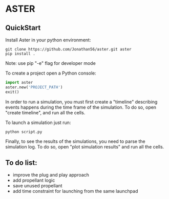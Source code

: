 # ASTER

## QuickStart
Install Aster in your python environment:
``` ShellSession
git clone https://github.com/Jonathan56/aster.git aster
pip install .
```
Note: use pip "-e" flag for developer mode

To create a project open a Python console:
``` Python console
import aster
aster.new('PROJECT_PATH')
exit()
```

In order to run a simulation, you must first create a "timeline" describing events
happens during the time frame of the simulation. To do so, open "create timeline",
and run all the cells.

To launch a simulation just run:
``` ShellSession
python script.py
```

Finally, to see the results of the simulations, you need to parse the simulation log.
To do so, open "plot simulation results" and run all the cells.

## To do list:
- improve the plug and play approach
- add propellant logic
- save unused propellant
- add time constraint for launching from the same launchpad
